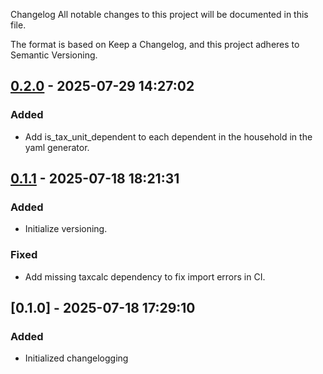 Changelog
All notable changes to this project will be documented in this file.

The format is based on Keep a Changelog, and this project adheres to Semantic Versioning.

## [0.2.0] - 2025-07-29 14:27:02

### Added

- Add is_tax_unit_dependent to each dependent in the household in the yaml generator.

## [0.1.1] - 2025-07-18 18:21:31

### Added

- Initialize versioning.

### Fixed

- Add missing taxcalc dependency to fix import errors in CI.

## [0.1.0] - 2025-07-18 17:29:10

### Added

- Initialized changelogging



[0.2.0]: https://github.com/PolicyEngine/policyengine-taxsim/compare/0.1.1...0.2.0
[0.1.1]: https://github.com/PolicyEngine/policyengine-taxsim/compare/0.1.0...0.1.1
